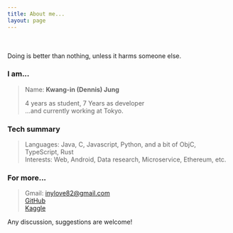 ```yaml
---
title: About me...
layout: page
---
```


<br/><br/>
Doing is better than nothing, unless it harms someone else.

### I am...
> Name: **Kwang-in (Dennis) Jung**<br/>
> 
> 4 years as student, 7 Years as developer<br/>
> ...and currently working at Tokyo.<br/>

### Tech summary
> Languages: Java, C, Javascript, Python, and a bit of ObjC, TypeScript, Rust<br/>
> Interests: Web, Android, Data research, Microservice, Ethereum, etc.<br/>

### For more...
> Gmail: inylove82@gmail.com<br/>
> [GitHub](https://github.com/djKooks)<br/>
> [Kaggle](https://www.kaggle.com/djkooks)<br/>

Any discussion, suggestions are welcome!
